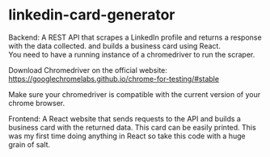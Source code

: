 # linkedin-card-generator

Backend:
A REST API that scrapes a LinkedIn profile and returns a response with the data collected. and builds a business card using React.
<br>
You need to have a running instance of a chromedriver to run the scraper.

Download Chromedriver on the official website:
https://googlechromelabs.github.io/chrome-for-testing/#stable

Make sure your chromedriver is compatible with the current version of your chrome browser.

Frontend:
A React website that sends requests to the API and builds a business card with the returned data. This card can be easily printed.
This was my first time doing anything in React so take this code with a huge grain of salt.
